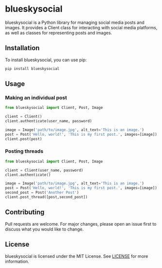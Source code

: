 # blueskysocial

blueskysocial is a Python library for managing social media posts and images. It provides a Client class for interacting with social media platforms, as well as classes for representing posts and images.

## Installation

To install blueskysocial, you can use pip:

```bash
pip install blueskysocial
```

## Usage

### Making an individual post

```python
from blueskysocial import Client, Post, Image

client = Client()
client.authenticate(user_name, password)

image = Image('path/to/image.jpg', alt_text='This is an image.')
post = Post('Hello, world!', 'This is my first post.', images=[image])
client.post(post)
```

### Posting threads

```python
from blueskysocial import Client, Post, Image

client = Client(user_name, password)
client.authenticate()

image = Image('path/to/image.jpg', alt_text='This is an image.')
post = Post('Hello, world!', 'This is my first post.', images=[image])
second_post = Post('Another Post')
client.post_thread([post,second_post])
```

## Contributing
Pull requests are welcome. For major changes, please open an issue first to discuss what you would like to change.

## License
blueskysocial is licensed under the MIT License. See [LICENSE](LICENSE) for more information.
```
